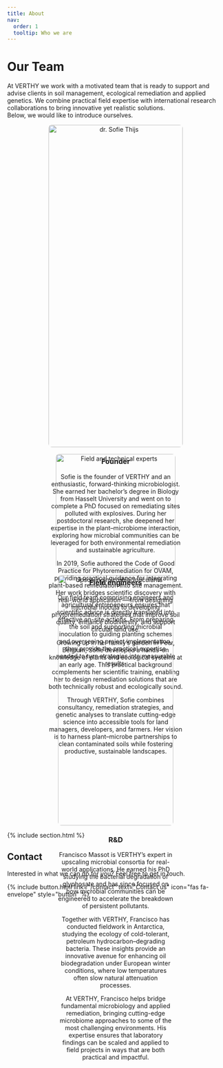 ```yaml
---
title: About
nav:
  order: 1
  tooltip: Who we are
---
```


# Our Team

At VERTHY we work with a motivated team that is ready to support and advise clients in soil management, ecological remediation and applied genetics. We combine practical field expertise with international research collaborations to bring innovative yet realistic solutions.  
Below, we would like to introduce ourselves.  

<div style="display: flex; justify-content: center; gap: 1rem; flex-wrap: wrap;">

  <div style="flex: 1 1 312px; max-width: 312px; text-align: center;">
    <img src="/VERTHY/images/grass.jpg" alt="dr. Sofie Thijs" style="width:100%; height:auto; border-radius:8px;">
    <h3>Founder</h3>
    <p>Sofie is the founder of VERTHY and an enthusiastic, forward-thinking microbiologist. She earned her bachelor’s degree in Biology from Hasselt University and went on to complete a PhD focused on remediating sites polluted with explosives. During her postdoctoral research, she deepened her expertise in the plant–microbiome interaction, exploring how microbial communities can be leveraged for both environmental remediation and sustainable agriculture.

In 2019, Sofie authored the Code of Good Practice for Phytoremediation for OVAM, providing practical guidance for integrating plant-based remediation into site management. Her work bridges scientific discovery with real-world application — from designing microbial inocula to developing phytoremediation strategies that improve soil quality, enhance biodiversity, and support circular land use.

Growing up in her family’s garden in Peer, Belgium, Sofie developed a hands-on knowledge of plants and ecological systems at an early age. This practical background complements her scientific training, enabling her to design remediation solutions that are both technically robust and ecologically sound.

Through VERTHY, Sofie combines consultancy, remediation strategies, and genetic analyses to translate cutting-edge science into accessible tools for land managers, developers, and farmers. Her vision is to harness plant–microbe partnerships to clean contaminated soils while fostering productive, sustainable landscapes.
</p>
  </div>

  <div style="flex: 1 1 278px; max-width: 278px; text-align: center;">
    <img src="/VERTHY/images/20250718_105058-zoomed.jpg" alt="Field and technical experts" style="width:100%; height:auto; border-radius:8px;">
    <h3>Field engineers</h3>
    <p>Our field team comprising engineers and agricultural entrepeneurs ensures that scientific advice is directly translated into effective on-site actions. From preparing the soil and supporting microbial inoculation to guiding planting schemes and overseeing project implementation, they provide the practical expertise needed to turn strategies into measurable results. </p>
  </div>

  <div style="flex: 1 1 268px; max-width: 268px; text-align: center;">
    <img src="/VERTHY/images/reactorlong.jpg" alt="Upscaling microbial inoculants" style="width:100%; height:auto; border-radius:8px;">
    <h3>R&D</h3>
    <p>Francisco Massot is VERTHY’s expert in upscaling microbial consortia for real-world applications. He earned his PhD studying the bacterial degradation of glyphosate and has since focused on how microbial communities can be engineered to accelerate the breakdown of persistent pollutants.

Together with VERTHY, Francisco has conducted fieldwork in Antarctica, studying the ecology of cold-tolerant, petroleum hydrocarbon–degrading bacteria. These insights provide an innovative avenue for enhancing oil biodegradation under European winter conditions, where low temperatures often slow natural attenuation processes.

At VERTHY, Francisco helps bridge fundamental microbiology and applied remediation, bringing cutting-edge microbiome approaches to some of the most challenging environments. His expertise ensures that laboratory findings can be scaled and applied to field projects in ways that are both practical and impactful.</p>
  </div>

</div>

{% include section.html %}

## Contact

Interested in what we can do for you? Feel free to get in touch.

{% include button.html 
   link="/contact" 
   text="Contact us" 
   icon="fas fa-envelope" 
   style="button" %}
